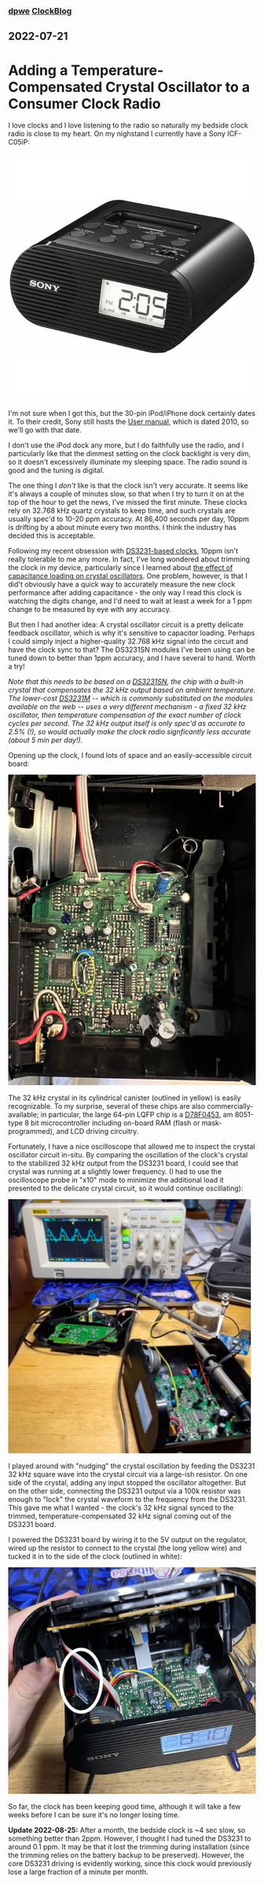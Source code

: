 ### [dpwe](https://github.com/dpwe) [ClockBlog](https://dpwe.github.io/arduinoclocks/)

## 2022-07-21 
# Adding a Temperature-Compensated Crystal Oscillator to a Consumer Clock Radio

I love clocks and I love listening to the radio so naturally my bedside clock radio is close to my heart.  On my nighstand I currently have a Sony ICF-C05iP:

![Sony ICF-C05iP marketing photo](images/1025205023.jpg)

I'm not sure when I got this, but the 30-pin iPod/iPhone dock certainly dates it. To their credit, Sony still hosts the [User manual](https://www.sony.com/electronics/support/res/manuals/4174/41747321M.pdf), which is dated 2010, so we'll go with that date.

I don't use the iPod dock any more, but I do faithfully use the radio, and I particularly like that the dimmest setting on the clock backlight is very dim, so it doesn't excessively illuminate my sleeping space.  The radio sound is good and the tuning is digital.

The one thing I *don't* like is that the clock isn't very accurate.  It seems like it's always a couple of minutes slow, so that when I try to turn it on at the top of the hour to get the news, I've missed the first minute.  These clocks rely on 32.768 kHz quartz crystals to keep time, and such crystals are usually spec'd to 10-20 ppm accuracy.  At 86,400 seconds per day, 10ppm is drifting by a about minute every two months.  I think the industry has decided this is acceptable.

Following my recent obsession with [DS3231-based clocks](2022-03-20-synchronizer.md), 10ppm isn't really tolerable to me any more.  In fact, I've long wondered about trimming the clock in my device, particularly since I learned about [the effect of capacitance loading on crystal oscillators](https://www.allaboutcircuits.com/technical-articles/assessing-effect-of-load-capacitance-on-frequency-of-quartz-crystal/).  One problem, however, is that I did't obviously have a quick way to accurately measure the new clock performance after adding capacitance - the only way I read this clock is watching the digits change, and I'd need to wait at least a week for a 1 ppm change to be measured by eye with any accuracy.

But then I had another idea: A crystal oscillator circuit is a pretty delicate feedback oscillator, which is why it's sensitive to capacitor loading.  Perhaps I could simply inject a higher-quality 32.768 kHz signal into the circuit and have the clock sync to that?  The DS3231SN modules I've been using can be tuned down to better than 1ppm accuracy, and I have several to hand.  Worth a try!

*Note that this needs to be based on a [DS3231SN](https://www.mouser.com/datasheet/2/256/DS3231-1513891.pdf), the chip with a built-in crystal that compensates the 32 kHz output based on ambient temperature.  The lower-cost [DS3231M](https://www.mouser.com/datasheet/2/256/DS3231M-1878877.pdf) -- which is commonly substituted on the modules available on the web -- uses a very different mechanism - a fixed 32 kHz oscillator, then temperature compensation of the exact number of clock cycles per second.  The 32 kHz output itself is only spec'd as accurate to 2.5% (!), so would actually make the clock radio signficantly less accurate (about 5 min per day!).*

Opening up the clock, I found lots of space and an easily-accessible circuit board:

![Inside the clock radio](images/icf-inside.png)

The 32 kHz crystal in its cylindrical canister (outlined in yellow) is easily recognizable.  To my surprise, several of these chips are also commercially-available; in particular, the large 64-pin LQFP chip is a [D78F0453](https://www.farnell.com/datasheets/1653565.pdf), am 8051-type 8 bit microcontroller including on-board RAM (flash or mask-programmed), and LCD driving circuitry.

Fortunately, I have a nice oscilloscope that allowed me to inspect the crystal oscillator circuit in-situ.  By comparing the oscillation of the clock's crystal to the stabilized 32 kHz output from the DS3231 board, I could see that crystal was running at a slightly lower frequency.  (I had to use the oscilloscope probe in "x10" mode to minimize the additional load it presented to the delicate crystal circuit, so it would continue oscillating):

![Oscilloscope measuring the crystal signal](images/icf-oscope.png)

I played around with "nudging" the crystal oscillation by feeding the DS3231 32 kHz square wave into the crystal circuit via a large-ish resistor.  On one side of the crystal, adding any input stopped the oscillator altogether.  But on the other side, connecting the DS3231 output via a 100k resistor was enough to "lock" the crystal waveform to the frequency from the DS3231.  This gave me what I wanted - the clock's 32 kHz signal synced to the trimmed, temperature-compensated 32 kHz signal coming out of the DS3231 board.

I powered the DS3231 board by wiring it to the 5V output on the regulator, wired up the resistor to connect to the crystal (the long yellow wire) and tucked it in to the side of the clock (outlined in white):

![DS3231 board inside the clock radio](images/icf-with-ds3231.png)

So far, the clock has been keeping good time, although it will take a few weeks before I can be sure it's no longer losing time.

**Update 2022-08-25:** After a month, the bedside clock is ~4 sec slow, so something better than 2ppm.  However, I thought I had tuned the DS3231 to around 0.1 ppm.  It may be that it lost the trimming during installation (since the trimming relies on the battery backup to be preserved).  However, the core DS3231 driving is evidently working, since this clock would previously lose a large fraction of a minute per month.
